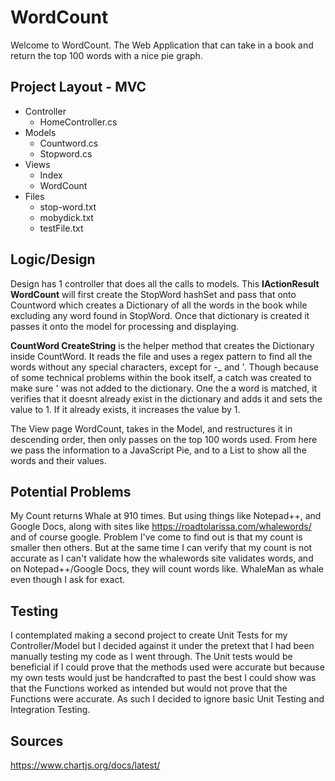 
# WordCount

Welcome to WordCount. The Web Application that can take in a book and return the top 100 words with a nice pie graph. 

## Project Layout - MVC
 - Controller
	 - HomeController.cs
 - Models
	 - Countword.cs
	 - Stopword.cs
 - Views
	 - Index
	 - WordCount
 - Files
	 - stop-word.txt
	 - mobydick.txt
	 - testFile.txt

## Logic/Design

 Design has 1 controller that does all the calls to models. This **IActionResult WordCount** will first create the StopWord hashSet and pass that onto Countword which creates a Dictionary of all the words in the book while excluding any word found in StopWord. Once that dictionary is created it passes it onto the model for processing and displaying.

**CountWord CreateString** is the helper method that creates the Dictionary inside CountWord. It reads the file and uses a regex pattern to find all the words without any special characters, except for -_ and '. Though because of some technical problems within the book itself, a catch was created to make sure ' was not added to the dictionary. One the a word is matched, it verifies that it doesnt already exist in the dictionary and adds it and sets the value to 1. If it already exists, it increases the value by 1. 

The View page WordCount, takes in the Model, and restructures it in descending order, then only passes on the top 100 words used. From here we pass the information to a JavaScript Pie, and to a List to show all the words and their values. 

## Potential Problems
My Count returns Whale at 910 times. But using things like Notepad++, and Google Docs, along with sites like https://roadtolarissa.com/whalewords/ and of course google. Problem I've come to find out is that my count is smaller then others. But at the same time I can verify that my count is not accurate as I can't validate how the whalewords site validates words, and on Notepad++/Google Docs, they will count words like. WhaleMan as whale even though I ask for exact.

## Testing
I contemplated making a second project to create Unit Tests for my Controller/Model but I decided against it under the pretext that I had been manually testing my code as I went through. The Unit tests would be beneficial if I could prove that the methods used were accurate but because my own tests would just be handcrafted to past the best I could show was that the Functions worked as intended but would not prove that the Functions were accurate. As such I decided to ignore basic Unit Testing and Integration Testing. 

## Sources
https://www.chartjs.org/docs/latest/
